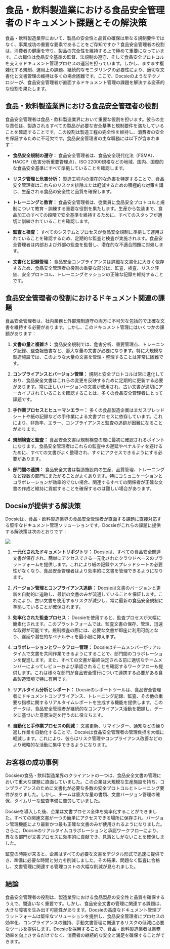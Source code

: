 # 食品・飲料製造業における食品安全管理者のドキュメント課題とその解決策

食品・飲料製造業界において、製品の安全性と品質の確保は単なる規制要件ではなく、事業成功の重要な要素であることをご存知ですか？食品安全管理者の役割は、消費者の健康を守り、製品の完全性を維持する上で極めて重要になっています。この職位は食品安全基準の監督、法規制の遵守、そして食品安全プロトコルを支えるドキュメント管理プロセスの運営を担っています。しかし、ますます複雑化する規制、運用上の課題、継続的なモニタリングの必要性により、適切な文書化と文書管理の維持は多くの場合困難です。ここで、Docsieのようなテクノロジーが、食品安全管理者が直面するドキュメント管理の課題を解決する変革的な役割を果たします。

## 食品・飲料製造業界における食品安全管理者の役割

食品安全管理者は食品・飲料製造業界において重要な役割を担います。彼らの主な責任は、製造されるすべての製品が必要な安全基準と規制要件を満たしていることを確認することです。この役割は製造工程の完全性を維持し、消費者の安全を保証するために不可欠です。食品安全管理者の主な職務には以下が含まれます：

* **食品安全規制の遵守：** 食品安全管理者は、食品安全現代化法（FSMA）、HACCP（危害分析重要管理点）、ISO 22000規格などの地域、国内、国際的な食品安全基準にすべて準拠していることを確認します。

* **リスク管理と危害分析：** 製造工程内の潜在的な危害を特定することで、食品安全管理者はこれらのリスクを排除または軽減するための積極的な対策を講じ、生産される食品の安全性と品質を確保します。

* **トレーニングと教育：** 食品安全管理者は、従業員に食品安全プロトコルと規制について教育・訓練する重要な役割を果たします。生産から包装まで、食品加工のすべての段階で安全基準を維持するために、すべてのスタッフが適切に訓練されていることを確認します。

* **監査と検査：** すべてのシステムとプロセスが食品安全規制に準拠して運用されていることを確認するため、定期的な監査と検査が実施されます。食品安全管理者は内部および外部の監査を監督し、潜在的な不適合問題に対処します。

* **文書化と記録管理：** 食品安全コンプライアンスは詳細な文書化に大きく依存するため、食品安全管理者の役割の重要な部分は、監査、検査、リスク評価、安全プロトコル、トレーニングセッションの正確な記録を維持することです。

## 食品安全管理者の役割におけるドキュメント関連の課題

食品安全管理者は、社内業務と外部規制遵守の両方に不可欠な包括的で正確な文書を維持する必要があります。しかし、このドキュメント管理にはいくつかの課題があります：

1. **文書の量と複雑さ：** 食品安全規制では、危害分析、重要管理点、トレーニング記録、監査報告書など、膨大な量の文書が必要になります。特に大規模な製造施設では、このような大量の文書を管理・整理することは非常に困難です。

2. **コンプライアンスとバージョン管理：** 規制と安全プロトコルは常に進化しており、食品安全文書はこれらの変更を反映するために定期的に更新する必要があります。常に正しいバージョンの文書が使用され、古い文書が適切にアーカイブされていることを確認することは、多くの食品安全管理者にとって課題です。

3. **手作業プロセスとヒューマンエラー：** 多くの食品製造企業はまだスプレッドシートや紙の記録などの手作業による文書プロセスに依存しています。これにより、非効率、エラー、コンプライアンスと監査の追跡が困難になることがあります。

4. **規制検査と監査：** 食品安全文書は規制検査の際に最初に確認されるポイントになります。食品安全管理者はこれらの監査中の遅延やペナルティを避けるために、すべての文書がよく整理され、すぐにアクセスできるようにする必要があります。

5. **部門間の連携：** 食品安全文書は製造施設内の生産、品質管理、トレーニングなど複数の部門にまたがることがよくあります。特にコミュニケーションとコラボレーションが効率的でない場合、関連するすべての関係者が正確な文書の作成と維持に貢献することを確保するのは難しい場合があります。

## Docsieが提供する解決策

Docsieは、食品・飲料製造業界の食品安全管理者が直面する課題に直接対応する堅牢なドキュメント管理ソリューションです。Docsieがこれらの課題に提供する解決策は次のとおりです：

![](https://cdn.docsie.io/workspace_PxAvC1Uenuc7ad6H3/doc_wn84Jkoc6hIMTO2eE/file_qExKrkigm1iM8CxF8/image_2ddb26ec-2a4a-6705-91b6-6180ad01f5d7.jpg)

1. **一元化されたドキュメントリポジトリ：** Docsieは、すべての食品安全関連文書が保存され、簡単にアクセスできる一元化されたクラウドベースのプラットフォームを提供します。これにより紙の記録やスプレッドシートの必要性がなくなり、食品安全管理者はより効率的に文書を管理できるようになります。

2. **バージョン管理とコンプライアンス追跡：** Docsieは文書のバージョンと更新を自動的に追跡し、最新の文書のみが流通していることを保証します。これにより、古い文書を使用するリスクが減少し、常に最新の食品安全規制に準拠していることが確保されます。

3. **効率化された監査プロセス：** Docsieを使用すると、監査プロセスが大幅に簡素化されます。このプラットフォームでは、監査文書の保存、管理、迅速な取得が可能です。規制検査の際には、必要な文書が即座に利用可能となり、遅延や潜在的なペナルティを最小限に抑えます。

4. **コラボレーションとワークフロー管理：** Docsieはチームメンバーがリアルタイムで文書を共同作業できるようにすることで、部門間のコラボレーションを促進します。また、すべての文書が最終決定される前に適切なチームメンバーによってレビューおよび承認されることを確認するワークフローも提供します。これは様々な部門が食品安全慣行について連携する必要がある食品製造環境で特に有用です。

5. **リアルタイム分析とレポート：** Docsieのレポートツールは、食品安全管理者にドキュメントコンプライアンス、トレーニング記録、監査、その他の重要な指標に関するリアルタイムレポートを生成する機能を提供します。このデータは、食品安全管理者が継続的なコンプライアンス活動を把握し、データに基づいた意思決定を行うのに役立ちます。

6. **自動化と手作業プロセスの削減：** 文書更新、リマインダー、通知などの繰り返し作業を自動化することで、Docsieは食品安全管理者の管理負担を大幅に軽減します。これにより、彼らはリスク管理やコンプライアンス改善などのより戦略的な活動に集中できるようになります。

## お客様の成功事例

Docsieの食品・飲料製造業界のクライアントの一つは、食品安全文書の管理において重大な課題に直面していました。この企業は大規模な生産施設を持ち、コンプライアンスのために文書化が必要な多数の安全プロトコルとトレーニング要件がありました。しかし、チームは膨大な量の書類、文書バージョン管理の確保、タイムリーな監査準備に苦労していました。

Docsieを導入した後、企業は文書プロセス全体を効率化することができました。すべての関連文書が一つの簡単にアクセスできる場所に保存され、バージョン管理機能により最新かつ最も正確な文書のみが使用されるようになりました。さらに、Docsieのリアルタイムコラボレーションと承認ワークフローにより、異なる部門が文書プロセスに効率的に貢献でき、見落としがないことを確保しました。

監査の時期が来ると、企業はすべての必要な文書をデジタル形式で迅速に提供でき、準備に必要な時間と労力を削減しました。その結果、問題なく監査に合格し、文書管理に関連する管理コストの大幅な削減が見られました。

## 結論

食品安全管理者の役割は、製造業界における食品製品の安全性と品質を確保するうえで、間違いなく重要です。しかし、食品安全文書の管理に関連する課題は、大きな障害を生み出す可能性があります。Docsieの高度なドキュメント管理プラットフォームは堅牢なソリューションを提供し、食品安全管理者にプロセスの効率化、コンプライアンスの維持、手動文書管理に関連するリスクの低減に必要なツールを提供します。Docsieを採用することで、食品・飲料製造業者は業務効率を向上させるだけでなく、消費者の継続的な安全と満足を確保することができます。